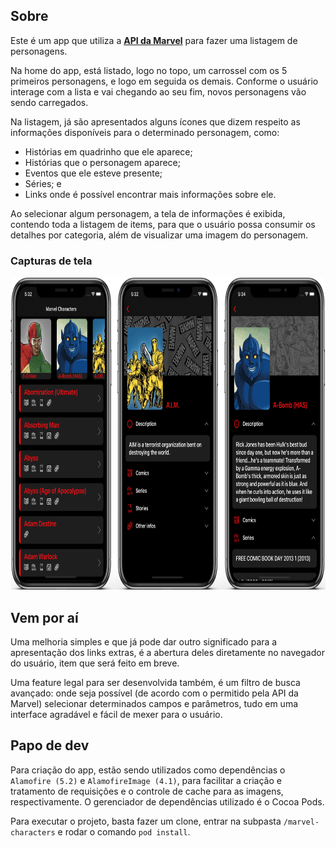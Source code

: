 ## Sobre
Este é um app que utiliza a <b><a href="https://developer.marvel.com/docs#!/public/getCreatorCollection_get_0">API da Marvel</a></b> para fazer uma listagem de personagens.

Na home do app, está listado, logo no topo, um carrossel com os 5 primeiros personagens, e logo em seguida os demais. Conforme o usuário interage com a lista e vai chegando ao seu  fim, novos personagens vão sendo carregados.

Na listagem, já são apresentados alguns ícones que dizem respeito as informações disponíveis para o determinado personagem, como:
- Histórias em quadrinho que ele aparece;
- Histórias que o personagem aparece;
- Eventos que ele esteve presente;
- Séries; e
- Links onde é possível encontrar mais informações sobre ele.

Ao selecionar algum personagem, a tela de informações é exibida, contendo toda a listagem de items, para que o usuário possa consumir os detalhes por categoria, além de visualizar uma imagem do personagem.

### Capturas de tela
<img src="https://github.com/pauloatavila/marvel-characters/blob/main/screenshots/marvel_app.png" alt="Screenshot" width="782" height="500">

## Vem por aí
Uma melhoria simples e que já pode dar outro significado para a apresentação dos links extras, é a abertura deles diretamente no navegador do usuário, item que será feito em breve.

Uma feature legal para ser desenvolvida também, é um filtro de busca avançado: onde seja possível (de acordo com o permitido pela API da Marvel) selecionar determinados campos e parâmetros, tudo em uma interface agradável e fácil de mexer para o usuário.

## Papo de dev
Para criação do app, estão sendo utilizados como dependências o `Alamofire (5.2)` e `AlamofireImage (4.1)`, para facilitar a criação e tratamento de requisições e o controle de cache para as imagens, respectivamente. O gerenciador de dependências utilizado é o Cocoa Pods.

Para executar o projeto, basta fazer um clone, entrar na subpasta `/marvel-characters` e rodar o comando `pod install`.
